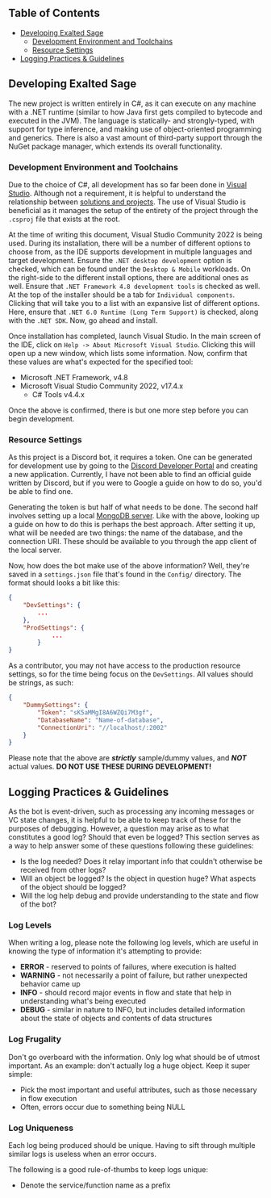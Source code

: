## Table of Contents

- [Developing Exalted Sage](#developing-exalted-sage)
  - [Development Environment and Toolchains](#development-environment-and-toolchains)
  - [Resource Settings](#resource-settings)
- [Logging Practices & Guidelines](#logging-practices-&-guidelines)

## Developing Exalted Sage

The new project is written entirely in C#, as it can execute on any machine with a .NET runtime (similar to how Java first gets compiled to bytecode and executed in the JVM). The language is statically- and strongly-typed, with support for type inference, and making use of object-oriented programming and generics. There is also a vast amount of third-party support through the NuGet package manager, which extends its overall functionality.

### Development Environment and Toolchains

Due to the choice of C#, all development has so far been done in [Visual Studio](https://visualstudio.microsoft.com/). Although not a requirement, it is helpful to understand the relationship between [solutions and projects](https://learn.microsoft.com/en-us/visualstudio/ide/solutions-and-projects-in-visual-studio?view=vs-2022). The use of Visual Studio is beneficial as it manages the setup of the entirety of the project through the `.csproj` file that exists at the root.

At the time of writing this document, Visual Studio Community 2022 is being used. During its installation, there will be a number of different options to choose from, as the IDE supports development in multiple languages and target development. Ensure the `.NET desktop development` option is checked, which can be found under the `Desktop & Mobile` workloads. On the right-side to the different install options, there are additional ones as well. Ensure that `.NET Framework 4.8 development tools` is checked as well. At the top of the installer should be a tab for `Individual components`. Clicking that will take you to a list with an expansive list of different options. Here, ensure that `.NET 6.0 Runtime (Long Term Support)` is checked, along with the `.NET SDK`. Now, go ahead and install.

Once installation has completed, launch Visual Studio. In the main screen of the IDE, click on `Help -> About Microsoft Visual Studio`. Clicking this will open up a new window, which lists some information. Now, confirm that these values are what's expected for the specified tool:

- Microsoft .NET Framework, v4.8
- Microsoft Visual Studio Community 2022, v17.4.x
  - C# Tools v4.4.x

Once the above is confirmed, there is but one more step before you can begin development.

### Resource Settings

As this project is a Discord bot, it requires a token. One can be generated for development use by going to the [Discord Developer Portal](https://discord.com/developers/applications) and creating a new application. Currently, I have not been able to find an official guide written by Discord, but if you were to Google a guide on how to do so, you'd be able to find one.

Generating the token is but half of what needs to be done. The second half involves setting up a local [MongoDB server](https://www.mongodb.com/). Like with the above, looking up a guide on how to do this is perhaps the best approach. After setting it up, what will be needed are two things: the name of the database, and the connection URI. These should be available to you through the app client of the local server.

Now, how does the bot make use of the above information? Well, they're saved in a `settings.json` file that's found in the `Config/` directory. The format should looks a bit like this:

```json
{
    "DevSettings": {
        ...
    },
    "ProdSettings": {
            ...
        }
}
```

As a contributor, you may not have access to the production resource settings, so for the time being focus on the `DevSettings`. All values should be strings, as such:

```json
{
    "DummySettings": {
        "Token": "sK5aMMgI8A6WZQi7M3gf",
        "DatabaseName": "Name-of-database",
        "ConnectionUri": "//localhost/:2002"
    }
}
```

Please note that the above are ***strictly*** sample/dummy values, and ***NOT*** actual values. **DO NOT USE THESE DURING DEVELOPMENT!**

## Logging Practices & Guidelines

As the bot is event-driven, such as processing any incoming messages or VC state changes, it is helpful to be able to keep track of these for the purposes of debugging. However, a question may arise as to what constitutes a good log? Should that even be logged? This section serves as a way to help answer some of these questions following these guidelines:

- Is the log needed? Does it relay important info that couldn't otherwise be received from other logs?
- Will an object be logged? Is the object in question huge? What aspects of the object should be logged?
- Will the log help debug and provide understanding to the state and flow of the bot?

### Log Levels

When writing a log, please note the following log levels, which are useful in knowing the type of information it's attempting to provide:

- **ERROR** - reserved to points of failures, where execution is halted
- **WARNING** - not necessarily a point of failure, but rather unexpected behavior came up
- **INFO** - should record major events in flow and state that help in understanding what's being executed
- **DEBUG** - similar in nature to INFO, but includes detailed information about the state of objects and contents of data structures

### Log Frugality

Don't go overboard with the information. Only log what should be of utmost important. As an example: don't actually log a huge object. Keep it super simple:

- Pick the most important and useful attributes, such as those necessary in flow execution
- Often, errors occur due to something being NULL

### Log Uniqueness

Each log being produced should be unique. Having to sift through multiple similar logs is useless when an error occurs.

The following is a good rule-of-thumbs to keep logs unique:

- Denote the service/function name as a prefix